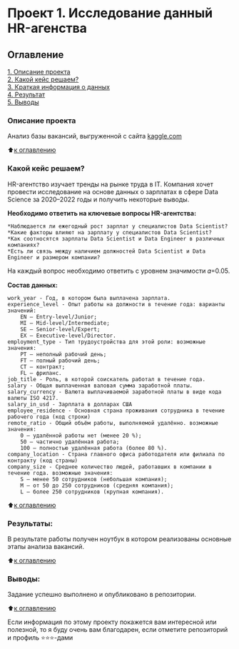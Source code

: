 # Проект 1. Исследование данный HR-агенства

## Оглавление  
[1. Описание проекта](https://github.com/alzmej/sf_data_science/tree/main/project_3/README.md#Описание-проекта)  
[2. Какой кейс решаем?](https://github.com/alzmej/sf_data_science/tree/main/project_3/README.md#Какой-кейс-решаем)  
[3. Краткая информация о данных](https://github.com/alzmej/sf_data_science/tree/main/project_3/README.md#Краткая-информация-о-данных)  
[4. Результат](https://github.com/alzmej/sf_data_science/tree/main/project_3/README.md#Результат)    
[5. Выводы](https://github.com/alzmej/sf_data_science/tree/main/project_3/README.md#Выводы) 

### Описание проекта    
Анализ базы вакансий, выгруженной с сайта [kaggle.com](https://www.kaggle.com/datasets/ruchi798/data-science-job-salaries)

:arrow_up:[к оглавлению](https://github.com/alzmej/sf_data_science/tree/main/project_3/README.md#Оглавление)


### Какой кейс решаем?    
HR-агентство изучает тренды на рынке труда в IT. Компания хочет провести исследование на основе данных о зарплатах в сфере Data Science за 2020–2022 годы и получить некоторые выводы.

**Необходимо ответить на ключевые вопросы HR-агентства:**

    *Наблюдается ли ежегодный рост зарплат у специалистов Data Scientist?
    *Какие факторы влияют на зарплату у специалистов Data Scientist?
    *Как соотносятся зарплаты Data Scientist и Data Engineer в различных компаниях?
    *Есть ли связь между наличием должностей Data Scientist и Data Engineer и размером компании?

На каждый вопрос необходимо ответить с уровнем значимости 𝛼=0.05.

**Состав данных:**

    work_year - Год, в котором была выплачена зарплата.
    experience_level - Опыт работы на должности в течение года: варианты значений:
        EN — Entry-level/Junior;
        MI — Mid-level/Intermediate;
        SE — Senior-level/Expert;
        EX — Executive-level/Director.
    employment_type - Тип трудоустройства для этой роли: возможные значения:
        PT — неполный рабочий день;
        FT — полный рабочий день;
        CT — контракт;
        FL — фриланс.
    job_title - Роль, в которой соискатель работал в течение года.
    salary - Общая выплаченная валовая сумма заработной платы.
    salary_currency - Валюта выплачиваемой заработной платы в виде кода валюты ISO 4217.
    salary_in_usd - Зарплата в долларах США
    employee_residence - Основная страна проживания сотрудника в течение рабочего года (код строки)
    remote_ratio - Общий объём работы, выполняемой удалённо. возможные значения:
        0 — удалённой работы нет (менее 20 %);
        50 — частично удалённая работа;
        100 — полностью удалённая работа (более 80 %).
    company_location - Страна главного офиса работодателя или филиала по контракту (код страны)
    company_size - Среднее количество людей, работавших в компании в течение года. возможные значения:
        S — менее 50 сотрудников (небольшая компания);
        M — от 50 до 250 сотрудников (средняя компания);
        L — более 250 сотрудников (крупная компания).

:arrow_up:[к оглавлению](https://github.com/alzmej/sf_data_science/tree/main/project_3/README.md#Оглавление)


### Результаты:  
В результате работы получен ноутбук в котором реализованы основные этапы анализа вакансий.

:arrow_up:[к оглавлению](https://github.com/alzmej/sf_data_science/tree/main/project_3/README.md#Оглавление)


### Выводы:  
Задание успешно выполнено и опубликовано в репозитории.

:arrow_up:[к оглавлению](https://github.com/alzmej/sf_data_science/tree/main/project_3/README.md#Оглавление)


Если информация по этому проекту покажется вам интересной или полезной, то я буду очень вам благодарен, если отметите репозиторий и профиль ⭐️⭐️⭐️-дами